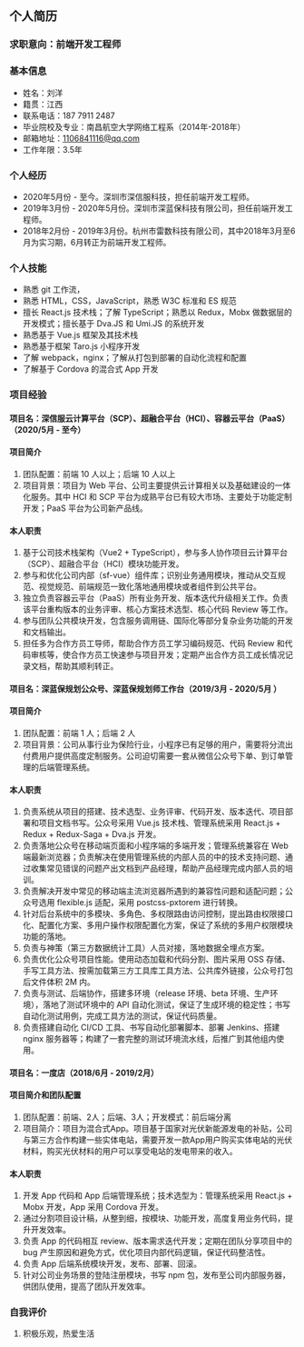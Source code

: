 ## 个人简历
### 求职意向：前端开发工程师
### 基本信息
- 姓名：刘洋
- 籍贯：江西
- 联系电话：187 7911 2487
- 毕业院校及专业：南昌航空大学网络工程系（2014年-2018年）
- 邮箱地址：1106841116@qq.com
- 工作年限：3.5年

### 个人经历
- 2020年5月份 - 至今。深圳市深信服科技，担任前端开发工程师。
- 2019年3月份 - 2020年5月份。深圳市深蓝保科技有限公司，担任前端开发工程师。
- 2018年2月份 - 2019年3月份。杭州市雷数科技有限公司，其中2018年3月至6月为实习期，6月转正为前端开发工程师。

### 个人技能
- 熟悉 git 工作流，
- 熟悉 HTML，CSS，JavaScript，熟悉 W3C 标准和 ES 规范
- 擅长 React.js 技术栈；了解 TypeScript；熟悉以 Redux，Mobx 做数据层的开发模式；擅长基于 Dva.JS 和 Umi.JS 的系统开发
- 熟悉基于 Vue.js 框架及其技术栈
- 熟悉基于框架 Taro.js 小程序开发
- 了解 webpack，nginx；了解从打包到部署的自动化流程和配置 
- 了解基于 Cordova 的混合式 App 开发

### 项目经验

#### 项目名：深信服云计算平台（SCP）、超融合平台（HCI）、容器云平台（PaaS）（2020/5月 - 至今）
#### 项目简介
1. 团队配置：前端 10 人以上；后端 10 人以上
2. 项目背景：项目为 Web 平台、公司主要提供云计算相关以及基础建设的一体化服务。其中 HCI 和 SCP 平台为成熟平台已有较大市场、主要处于功能定制开发；PaaS 平台为公司新产品线。

#### 本人职责
1. 基于公司技术栈架构（Vue2 + TypeScript），参与多人协作项目云计算平台（SCP）、超融合平台（HCI）模块功能开发。
2. 参与和优化公司内部（sf-vue）组件库；识别业务通用模块，推动从交互规范、视觉规范、前端规范一致化落地通用模块或者组件到公共平台。
3. 独立负责容器云平台（PaaS）所有业务开发、版本迭代升级相关工作。负责该平台重构版本的业务评审、核心方案技术选型、核心代码 Review 等工作。
4. 参与团队公共模块开发，包含服务调用链、国际化等部分复杂业务功能的开发和文档输出。
5. 担任多为合作方员工导师，帮助合作方员工学习编码规范、代码 Review 和代码审核等，使合作方员工快速参与项目开发；定期产出合作方员工成长情况记录文档，帮助其顺利转正。

#### 项目名：深蓝保规划公众号、深蓝保规划师工作台（2019/3月 - 2020/5月 ）
#### 项目简介
1. 团队配置：前端 1 人；后端 2 人
2. 项目背景：公司从事行业为保险行业，小程序已有足够的用户，需要将分流出付费用户提供高度定制服务。公司迫切需要一套从微信公众号下单、到订单管理的后端管理系统。

#### 本人职责
1. 负责系统从项目的搭建、技术选型、业务评审、代码开发、版本迭代、项目部署和项目文档书写。公众号采用 Vue.js 技术栈、管理系统采用 React.js + Redux + Redux-Saga + Dva.js 开发。
2. 负责落地公众号在移动端页面和小程序端的多端开发；管理系统兼容在 Web 端最新浏览器；负责解决在使用管理系统的内部人员的中的技术支持问题、通过收集常见错误的问题产出文档到产品经理，帮助产品经理完成内部人员的培训。
3. 负责解决开发中常见的移动端主流浏览器所遇到的兼容性问题和适配问题；公众号选用 flexible.js 适配，采用 postcss-pxtorem 进行转换。
4. 针对后台系统中的多模块、多角色、多权限路由访问控制，提出路由权限接口化、配置化方案、多用户操作权限配置化方案，保证了系统的多用户权限模块功能的落地。
5. 负责与神策（第三方数据统计工具）人员对接，落地数据全埋点方案。
6. 负责优化公众号项目性能。使用动态加载和代码分割、图片采用 OSS 存储、手写工具方法、按需加载第三方工具库工具方法、公共库外链接，公众号打包后文件体积 2M 内。
7. 负责与测试、后端协作，搭建多环境（release 环境、beta 环境、生产环境），落地了测试环境中的 API 自动化测试，保证了生成环境的稳定性；书写自动化测试用例，完成工具方法的测试，保证代码质量。
8. 负责搭建自动化 CI/CD 工具、书写自动化部署脚本、部署 Jenkins、搭建 nginx 服务器等；构建了一套完整的测试环境流水线，后推广到其他组内使用。

#### 项目名：一度店（2018/6月 - 2019/2月）
#### 项目简介和团队配置
1. 团队配置：前端、2人；后端、3人；开发模式：前后端分离
2. 项目简介：项目为混合式App。项目基于国家对光伏新能源发电的补贴，公司与第三方合作构建一些实体电站，需要开发一款App用户购买实体电站的光伏材料，购买光伏材料的用户可以享受电站的发电带来的收入。
   
#### 本人职责
1. 开发 App 代码和 App 后端管理系统；技术选型为：管理系统采用 React.js + Mobx 开发，App 采用 Cordova 开发。
2. 通过分割项目设计稿，从整到细，按模块、功能开发，高度复用业务代码，提升开发效率。
3. 负责 App 的代码相互 review、版本需求迭代开发；定期在团队分享项目中的 bug 产生原因和避免方式，优化项目内部代码逻辑，保证代码整洁性。
4. 负责 App 后端系统模块开发，发布、部署、回滚。
5. 针对公司业务场景的登陆注册模块，书写 npm 包，发布至公司内部服务器，供团队使用，提高了团队开发效率。

### 自我评价
1. 积极乐观，热爱生活
